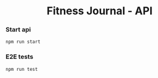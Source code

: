 <h1 align='center'>Fitness Journal - API</h1>

### Start api

```
npm run start
```

### E2E tests
```
npm run test
```